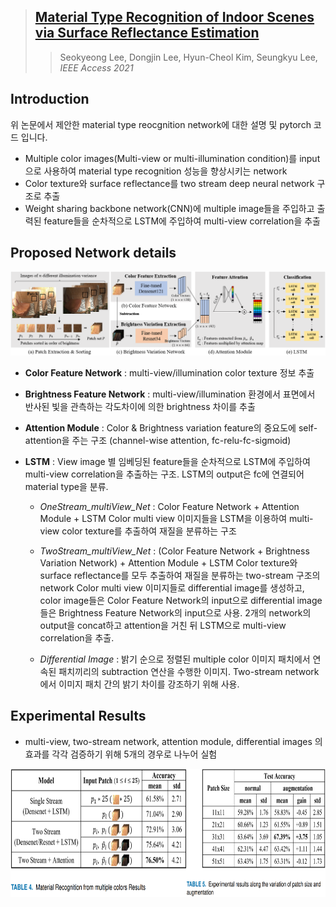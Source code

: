 > ## [Material Type Recognition of Indoor Scenes via Surface Reflectance Estimation](https://ieeexplore.ieee.org/document/9658490, "paper link")
>   > Seokyeong Lee, Dongjin Lee, Hyun-Cheol Kim, Seungkyu Lee, *IEEE Access 2021*

## Introduction

위 논문에서 제안한 material type reocgnition network에 대한 설명 및 pytorch 코드 입니다.

- Multiple color images(Multi-view or multi-illumination condition)를 input으로 사용하여 material type recognition 성능을 향상시키는 network
- Color texture와 surface reflectance를 two stream deep neural network 구조로 추출
- Weight sharing backbone network(CNN)에 multiple image들을 주입하고 출력된 feature들을 순차적으로 LSTM에 주입하여 multi-view correlation을 추출

## Proposed Network details

![figure11](/figures/custom_network.png)

- **Color Feature Network** : multi-view/illumination color texture 정보 추출
- **Brightness Feature Network** : multi-view/illumination 환경에서 표면에서 반사된 빛을 관측하는 각도차이에 의한 brightness 차이를 추출
- **Attention Module** : Color & Brightness variation feature의 중요도에 self-attention을 주는 구조 (channel-wise attention, fc-relu-fc-sigmoid)
- **LSTM** : View image 별 임베딩된 feature들을 순차적으로 LSTM에 주입하여 multi-view correlation을 추출하는 구조. LSTM의 output은 fc에 연결되어 material type을 분류.

  - *OneStream_multiView_Net* : Color Feature Network + Attention Module + LSTM
Color multi view 이미지들을 LSTM을 이용하여 multi-view color texture를 추출하여 재질을 분류하는 구조

  - *TwoStream_multiView_Net* : (Color Feature Network + Brightness Variation Network) + Attention Module + LSTM
Color texture와 surface reflectance를 모두 추출하여 재질을 분류하는 two-stream 구조의 network 
Color multi view 이미지들로 differential image를 생성하고, color image들은 Color Feature Network의 input으로 differential image들은 Brightness Feature Network의 input으로 사용. 2개의 network의 output을 concat하고 attention을 거친 뒤 LSTM으로 multi-view correlation을 추출. 

  - *Differential Image* : 밝기 순으로 정렬된 multiple color 이미지 패치에서 연속된 패치끼리의 subtraction 연산을 수행한 이미지. Two-stream network 에서 이미지 패치 간의 밝기 차이를 강조하기 위해 사용.

  

## Experimental Results
- multi-view, two-stream network, attention module, differential images 의 효과를 각각 검증하기 위해 5개의 경우로 나누어 실험
<img src="/figures/results.png" width="761" height="205">
